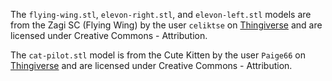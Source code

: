 The `flying-wing.stl`, `elevon-right.stl`, and `elevon-left.stl` models are from the Zagi SC (Flying Wing) by the user `celiktse` on [Thingiverse](https://www.thingiverse.com/thing:4394492) and are licensed under Creative Commons - Attribution.

The `cat-pilot.stl` model is from the Cute Kitten by the user `Paige66` on [Thingiverse](https://www.thingiverse.com/thing:1527877) and are licensed under Creative Commons - Attribution.